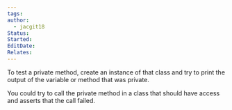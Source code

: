 ```yaml
---
tags: 
author:
  - jacgit18
Status: 
Started: 
EditDate: 
Relates:
---
```


To test a private method, create an instance of that class and try to print the output of the variable or method that was private.

You could try to call the private method in a class that should have access and asserts that the call failed.